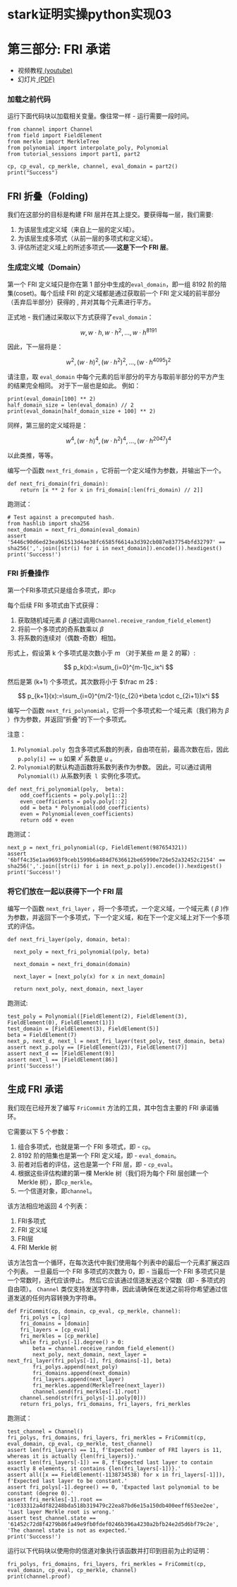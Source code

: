 # stark证明实操python实现03

# 第三部分: FRI 承诺

-   视频教程[ (youtube)](https://www.youtube.com/watch?v=gd1NbKUOJwA " (youtube)")
-   幻灯片[ (PDF)](https://starkware.co/wp-content/uploads/2021/12/STARK101-Part3.pdf " (PDF)")

### 加载之前代码

运行下面代码块以加载相关变量。像往常一样 - 运行需要一段时间。

```纯文本
from channel import Channel
from field import FieldElement
from merkle import MerkleTree
from polynomial import interpolate_poly, Polynomial
from tutorial_sessions import part1, part2

cp, cp_eval, cp_merkle, channel, eval_domain = part2()
print("Success")
```

## FRI 折叠（Folding)

我们在这部分的目标是构建 FRI 层并在其上提交。要获得每一层，我们需要:

1.  为该层生成定义域（来自上一层的定义域）。
2.  为该层生成多项式（从前一层的多项式和定义域）。
3.  评估所述定义域上的所述多项式——**这是下一个 FRI 层**。

### 生成定义域（Domain）

第一个 FRI 定义域只是你在第 1 部分中生成的`eval_domain`，即一组 8192 阶的陪集(coset)。每个后续 FRI 的定义域都是通过获取前一个 FRI 定义域的前半部分（丢弃后半部分）获得的 , 并对其每个元素进行平方。

正式地 - 我们通过采取以下方式获得了`eval_domain`：

$$
w,w\cdot h,w\cdot h^2,...,w\cdot h^{8191}
$$

因此，下一层将是：

$$
w^2,(w\cdot h)^2,(w\cdot h^2)^2,...,(w\cdot h^{4095})^2
$$

请注意，取 `eval_domain` 中每个元素的后半部分的平方与取前半部分的平方产生的结果完全相同。 对于下一层也是如此。 例如：

```纯文本
print(eval_domain[100] ** 2)
half_domain_size = len(eval_domain) // 2
print(eval_domain[half_domain_size + 100] ** 2)
```

同样，第三层的定义域将是：

$$
w^4,(w\cdot h)^4,(w\cdot h^2)^4,...,(w\cdot h^{2047})^4
$$

以此类推，等等。

编写一个函数 `next_fri_domain` ，它将前一个定义域作为参数，并输出下一个。

```纯文本
def next_fri_domain(fri_domain):
    return [x ** 2 for x in fri_domain[:len(fri_domain) // 2]]
```

跑测试：

```纯文本
# Test against a precomputed hash.
from hashlib import sha256
next_domain = next_fri_domain(eval_domain)
assert '5446c90d6ed23ea961513d4ae38fc6585f6614a3d392cb087e837754bfd32797' == sha256(','.join([str(i) for i in next_domain]).encode()).hexdigest()
print('Success!')
```

### FRI 折叠操作

第一个FRI多项式只是组合多项式，即`cp`

每个后续 FRI 多项式由下式获得：

1.  获取随机域元素 $\beta$ (通过调用`Channel.receive_random_field_element`)
2.  将前一个多项式的奇系数乘以 $\beta$
3.  将系数的连续对（偶数-奇数）相加。

形式上，假设第 k 个多项式是次数小于 $m$ （对于某些 $m$ 是 2 的幂）:

$$
p_k(x):=\sum_{i=0}^{m-1}c_ix^i
$$

然后是第 (k+1) 个多项式，其次数将小于 $\frac m 2$ :

$$
p_{k+1}(x):=\sum_{i=0}^{m/2-1}(c_{2i}+\beta \cdot c_{2i+1})x^i
$$

编写一个函数 `next_fri_polynomial`，它将一个多项式和一个域元素（我们称为 $\beta$ ）作为参数，并返回“折叠”的下一个多项式。

注意：

1.  `Polynomial.poly `包含多项式系数的列表，自由项在前，最高次数在后，因此` p.poly[i] == u` 如果 $x^i$ 系数是 $u$ 。
2.  `Polynomial`的默认构造函数将系数列表作为参数。 因此，可以通过调用 `Polynomial(l)` 从系数列表`  l  `实例化多项式。

```纯文本
def next_fri_polynomial(poly,  beta):
    odd_coefficients = poly.poly[1::2]
    even_coefficients = poly.poly[::2]
    odd = beta * Polynomial(odd_coefficients)
    even = Polynomial(even_coefficients)
    return odd + even
```

跑测试：

```纯文本
next_p = next_fri_polynomial(cp, FieldElement(987654321))
assert '6bff4c35e1aa9693f9ceb1599b6a484d7636612be65990e726e52a32452c2154' == sha256(','.join([str(i) for i in next_p.poly]).encode()).hexdigest()
print('Success!')
```

### 将它们放在一起以获得下一个 FRI 层

编写一个函数 `next_fri_layer` ，将一个多项式，一个定义域，一个域元素 ( $\beta$ )作为参数，并返回下一个多项式，下一个定义域，和在下一个定义域上对下一个多项式的评估。

```纯文本
def next_fri_layer(poly, domain, beta):

  next_poly = next_fri_polynomial(poly, beta)

  next_domain = next_fri_domain(domain)

  next_layer = [next_poly(x) for x in next_domain]

  return next_poly, next_domain, next_layer
```

跑测试:

```纯文本
test_poly = Polynomial([FieldElement(2), FieldElement(3), FieldElement(0), FieldElement(1)])
test_domain = [FieldElement(3), FieldElement(5)]
beta = FieldElement(7)
next_p, next_d, next_l = next_fri_layer(test_poly, test_domain, beta)
assert next_p.poly == [FieldElement(23), FieldElement(7)]
assert next_d == [FieldElement(9)]
assert next_l == [FieldElement(86)]
print('Success!')
```

## 生成 FRI 承诺

我们现在已经开发了编写 `FriCommit` 方法的工具，其中包含主要的 FRI 承诺循环。

它需要以下 5 个参数：

1.  组合多项式，也就是第一个 FRI 多项式，即 - `cp`。
2.  8192 阶的陪集也是第一个 FRI 定义域，即 - `eval_domain`。
3.  前者对后者的评估，这也是第一个 FRI 层，即 - `cp_eval`。
4.  根据这些评估构建的第一棵 Merkle 树（我们将为每个 FRI 层创建一个 Merkle 树），即`cp_merkle`。
5.  一个信道对象，即`channel`。

该方法相应地返回 4 个列表：

1.  FRI多项式
2.  FRI 定义域
3.  FRI层
4.  FRI Merkle 树

该方法包含一个循环，在每次迭代中我们使用每个列表中的最后一个元素扩展这四个列表。 一旦最后一个 FRI 多项式的次数为 0，即 - 当最后一个 FRI 多项式只是一个常数时，迭代应该停止。 然后它应该通过信道发送这个常数（即 - 多项式的自由项）。 `Channel` 类仅支持发送字符串，因此请确保在发送之前将你希望通过信道发送的任何内容转换为字符串。

```纯文本
def FriCommit(cp, domain, cp_eval, cp_merkle, channel):    
    fri_polys = [cp]
    fri_domains = [domain]
    fri_layers = [cp_eval]
    fri_merkles = [cp_merkle]
    while fri_polys[-1].degree() > 0:
        beta = channel.receive_random_field_element()
        next_poly, next_domain, next_layer = next_fri_layer(fri_polys[-1], fri_domains[-1], beta)
        fri_polys.append(next_poly)
        fri_domains.append(next_domain)
        fri_layers.append(next_layer)
        fri_merkles.append(MerkleTree(next_layer))
        channel.send(fri_merkles[-1].root)   
    channel.send(str(fri_polys[-1].poly[0]))
    return fri_polys, fri_domains, fri_layers, fri_merkles
```

跑测试：

```纯文本
test_channel = Channel()
fri_polys, fri_domains, fri_layers, fri_merkles = FriCommit(cp, eval_domain, cp_eval, cp_merkle, test_channel)
assert len(fri_layers) == 11, f'Expected number of FRI layers is 11, whereas it is actually {len(fri_layers)}.'
assert len(fri_layers[-1]) == 8, f'Expected last layer to contain exactly 8 elements, it contains {len(fri_layers[-1])}.'
assert all([x == FieldElement(-1138734538) for x in fri_layers[-1]]), f'Expected last layer to be constant.'
assert fri_polys[-1].degree() == 0, 'Expacted last polynomial to be constant (degree 0).'
assert fri_merkles[-1].root == '1c033312a4df82248bda518b319479c22ea87bd6e15a150db400eeff653ee2ee', 'Last layer Merkle root is wrong.'
assert test_channel.state == '61452c72d8f4279b86fa49e9fb0fdef0246b396a4230a2bfb24e2d5d6bf79c2e', 'The channel state is not as expected.'
print('Success!')
```

运行以下代码块以使用你的信道对象执行该函数并打印到目前为止的证明：

```纯文本
fri_polys, fri_domains, fri_layers, fri_merkles = FriCommit(cp, eval_domain, cp_eval, cp_merkle, channel)
print(channel.proof) 
```
